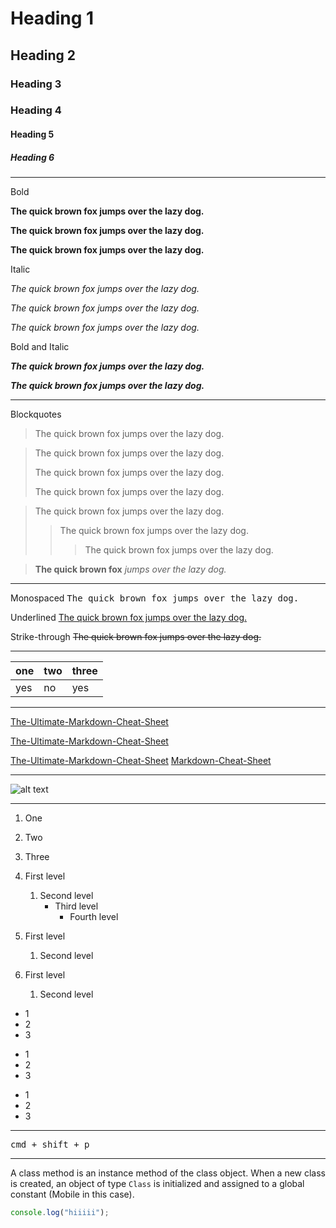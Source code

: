 # Heading 1

## Heading 2

### Heading 3

### Heading 4

#### Heading 5

##### Heading 6

---

Bold

**The quick brown fox jumps over the lazy dog.**

**The quick brown fox jumps over the lazy dog.**

<strong>The quick brown fox jumps over the lazy dog.</strong>

Italic

_The quick brown fox jumps over the lazy dog._

_The quick brown fox jumps over the lazy dog._

<em>The quick brown fox jumps over the lazy dog.</em>

Bold and Italic

**_The quick brown fox jumps over the lazy dog._**

<strong><em>The quick brown fox jumps over the lazy dog.</em></strong>

---

Blockquotes

> The quick brown fox jumps over the lazy dog.

> The quick brown fox jumps over the lazy dog.
>
> The quick brown fox jumps over the lazy dog.
>
> The quick brown fox jumps over the lazy dog.

> The quick brown fox jumps over the lazy dog.
>
> > The quick brown fox jumps over the lazy dog.
> >
> > > The quick brown fox jumps over the lazy dog.

> **The quick brown fox** _jumps over the lazy dog._

---

Monospaced
<samp>The quick brown fox jumps over the lazy dog.</samp>

Underlined
<ins>The quick brown fox jumps over the lazy dog.</ins>

Strike-through
~~The quick brown fox jumps over the lazy dog.~~

---

| one | two | three |
| --- | --- | ----- |
| yes | no  | yes   |

---

[The-Ultimate-Markdown-Cheat-Sheet](https://github.com/lifeparticle/Markdown-Cheatsheet)

[The-Ultimate-Markdown-Cheat-Sheet][reference text]

[The-Ultimate-Markdown-Cheat-Sheet][1]
[Markdown-Cheat-Sheet]

[reference text]: https://github.com/lifeparticle/Markdown-Cheatsheet
[1]: https://github.com/lifeparticle/Markdown-Cheatsheet
[markdown-cheat-sheet]: https://github.com/lifeparticle/Markdown-Cheatsheet

---

![alt text](https://images.unsplash.com/photo-1415604934674-561df9abf539?ixlib=rb-1.2.1&ixid=eyJhcHBfaWQiOjEyMDd9&auto=format&fit=crop&w=100&q=80)

---

1. One
2. Two
3. Three

4. First level
   1. Second level
      - Third level
        - Fourth level
5. First level
   1. Second level
6. First level
   1. Second level

- 1
- 2
- 3

* 1
* 2
* 3

- 1
- 2
- 3

---

<kbd>cmd + shift + p</kbd>

---

A class method is an instance method of the class object. When a new class is created, an object of type `Class` is initialized and assigned to a global constant (Mobile in this case).

```js
console.log("hiiiii");
```
